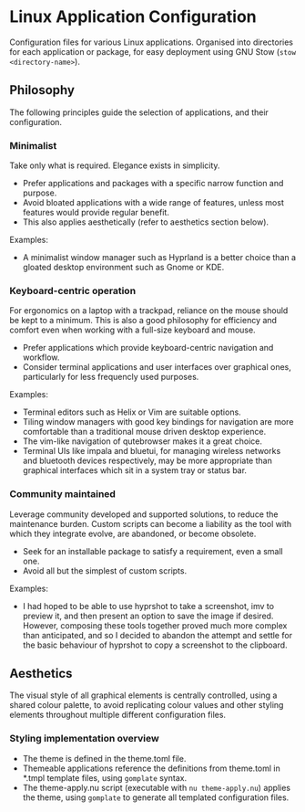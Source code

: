 # Linux Application Configuration

Configuration files for various Linux applications. Organised into directories for each application or package, for easy deployment using GNU Stow (`stow <directory-name>`).

## Philosophy

The following principles guide the selection of applications, and their configuration.

### Minimalist

Take only what is required. Elegance exists in simplicity.

- Prefer applications and packages with a specific narrow function and purpose.
- Avoid bloated applications with a wide range of features, unless most features would provide regular benefit.
- This also applies aesthetically (refer to aesthetics section below).

Examples:
- A minimalist window manager such as Hyprland is a better choice than a gloated desktop environment such as Gnome or KDE.

### Keyboard-centric operation

For ergonomics on a laptop with a trackpad, reliance on the mouse should be kept to a minimum. This is also a good
philosophy for efficiency and comfort even when working with a full-size keyboard and mouse.

- Prefer applications which provide keyboard-centric navigation and workflow.
- Consider terminal applications and user interfaces over graphical ones, particularly for less frequencly used purposes.

Examples:
- Terminal editors such as Helix or Vim are suitable options.
- Tiling window managers with good key bindings for navigation are more comfortable than a traditional mouse driven
  desktop experience.
- The vim-like navigation of qutebrowser makes it a great choice.
- Terminal UIs like impala and bluetui, for managing wireless networks and bluetooth devices respectively, may be more
  appropriate than graphical interfaces which sit in a system tray or status bar.

### Community maintained

Leverage community developed and supported solutions, to reduce the maintenance burden. Custom scripts can become a
liability as the tool with which they integrate evolve, are abandoned, or become obsolete.

- Seek for an installable package to satisfy a requirement, even a small one.
- Avoid all but the simplest of custom scripts.

Examples:
- I had hoped to be able to use hyprshot to take a screenshot, imv to preview it, and then present an option to save
  the image if desired. However, composing these tools together proved much more complex than anticipated, and so I
  decided to abandon the attempt and settle for the basic behaviour of hyprshot to copy a screenshot to the clipboard.

## Aesthetics

The visual style of all graphical elements is centrally controlled, using a shared colour palette, to avoid replicating
colour values and other styling elements throughout multiple different configuration files.

### Styling implementation overview

- The theme is defined in the theme.toml file.
- Themeable applications reference the definitions from theme.toml in *.tmpl template files, using `gomplate` syntax.
- The theme-apply.nu script (executable with `nu theme-apply.nu`) applies the theme, using `gomplate` to generate all
  templated configuration files.
